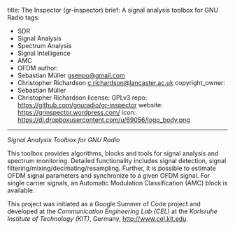 title: The Inspector (gr-inspector)
brief: A signal analysis toolbox for GNU Radio
tags:
  - SDR
  - Signal Analysis
  - Spectrum Analysis
  - Signal Intelligence
  - AMC
  - OFDM
author:
  - Sebastian Müller <gsenpo@gmail.com>
  - Christopher Richardson <c.richardson@lancaster.ac.uk>
copyright_owner:
  - Sebastian Müller
  - Christopher Richardson
license: GPLv3
repo: https://github.com/gnuradio/gr-inspector
website: https://grinspector.wordpress.com/
icon: https://dl.dropboxusercontent.com/u/69056/logo_body.png
---
*Signal Analysis Toolbox for GNU Radio*

This toolbox provides algorithms, blocks and tools for signal analysis and
spectrum monitoring. Detailed functionality includes signal detection,
signal filtering/mixing/decimating/resampling. Further, it is possible
to estimate OFDM signal parameters and synchronize to a given OFDM signal.
For single carrier signals, an Automatic Modulation Classification (AMC) 
block is available.

This project was initiated as a Google Summer of Code project and developed at the *Communication Engineering Lab (CEL)* at the *Karlsruhe Institute of Technology (KIT)*, Germany, <http://www.cel.kit.edu>.